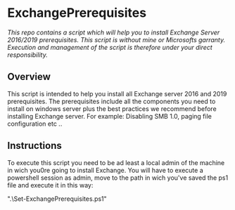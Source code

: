 # ExchangePrerequisites
*This repo contains a script which will help you to install Exchange Server 2016/2019 prerequisites. This script is without mine or Microsofts garranty. Execution and management of the script is therefore under your direct responsibility.*

## Overview

This script is intended to help you install all Exchange server 2016 and 2019 prerequisites. The prerequisites include all the components you need to install on windows server plus the best practices we recommend before installing Exchange server. For example: Disabling SMB 1.0, paging file configuration etc ..


## Instructions

To execute this script you need to be ad least a local admin of the machine in wich you0re going to install Exchange. 
You will have to execute a powershell session as admin, move to the path in wich you've saved the ps1 file and execute it in this way:

".\Set-ExchangePrerequisites.ps1"
